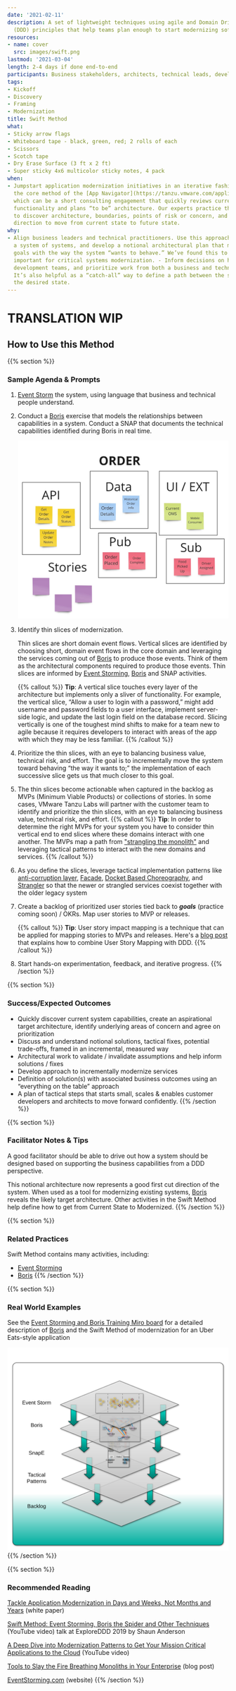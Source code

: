 ```yaml
---
date: '2021-02-11'
description: A set of lightweight techniques using agile and Domain Driven Design
  (DDD) principles that help teams plan enough to start modernizing software systems
resources:
- name: cover
  src: images/swift.png
lastmod: '2021-03-04'
length: 2-4 days if done end-to-end
participants: Business stakeholders, architects, technical leads, developers
tags:
- Kickoff
- Discovery
- Framing
- Modernization
title: Swift Method
what:
- Sticky arrow flags
- Whiteboard tape - black, green, red; 2 rolls of each
- Scissors
- Scotch tape
- Dry Erase Surface (3 ft x 2 ft)
- Super sticky 4x6 multicolor sticky notes, 4 pack
when:
- Jumpstart application modernization initiatives in an iterative fashion. This is
  the core method of the [App Navigator](https://tanzu.vmware.com/application-modernization),
  which can be a short consulting engagement that quickly reviews current business
  functionality and plans “to be” architecture. Our experts practice the Swift method
  to discover architecture, boundaries, points of risk or concern, and then map a
  direction to move from current state to future state.
why:
- Align business leaders and technical practitioners. Use this approach to break down
  a system of systems, and develop a notional architectural plan that maps future
  goals with the way the system “wants to behave.” We’ve found this to be especially
  important for critical systems modernization. - Inform decisions on how to organize
  development teams, and prioritize work from both a business and technical perspective.
  It’s also helpful as a “catch-all” way to define a path between the status quo and
  the desired state.
---
```


# TRANSLATION WIP

## How to Use this Method

{{% section %}}
### Sample Agenda & Prompts
1. [Event Storm](/practices/event-storming) the system, using language that business and technical people understand.

1. Conduct a [Boris](/practices/boris) exercise that models the relationships between capabilities in a system. Conduct a SNAP that documents the technical capabilities identified during Boris in real time.

    ![SNAP analysis](images/snap.jpg)

1. Identify thin slices of modernization.

   Thin slices are short domain event flows. Vertical slices are identified by choosing short, domain event flows in the core domain and leveraging the services coming out of [Boris](/practices/boris) to produce those events. Think of them as the architectural components required to produce those events. Thin slices are informed by [Event Storming](/practices/event-storming), [Boris](/practices/boris) and SNAP activities.

   {{% callout %}}
   **Tip**: A vertical slice touches every layer of the architecture but implements only a sliver of functionality. For example, the vertical slice, “Allow a user to login with a password,” might add username and password fields to a user interface, implement server-side logic, and update the last login field on the database record. Slicing vertically is one of the toughest mind shifts to make for a team new to agile because it requires developers to interact with areas of the app with which they may be less familiar.
   {{% /callout %}}

1. Prioritize the thin slices, with an eye to balancing business value, technical risk, and effort. The goal is to incrementally move the system toward behaving “the way it wants to;” the implementation of each successive slice gets us that much closer to this goal.

1. The thin slices become actionable when captured in the backlog as MVPs (Minimum Viable Products) or collections of stories. In some cases, VMware Tanzu Labs will partner with the customer team to identify and prioritize the thin slices, with an eye to balancing business value, technical risk, and effort.
   {{% callout %}}
   **Tip**: In order to determine the right MVPs for your system you have to consider thin vertical end to end slices where these domains interact with one another. The MVPs map a path from ["strangling the monolith"](https://tanzu.vmware.com/content/blog/strangling-a-monolith-by-focusing-on-roi) and leveraging tactical patterns to interact with the new domains and services.
   {{% /callout %}}

1. As you define the slices, leverage tactical implementation patterns  like <a href="https://docs.microsoft.com/en-us/azure/architecture/patterns/anti-corruption-layer" target="_blank">anti-corruption layer</a>, <a href="https://en.wikipedia.org/wiki/Facade_pattern" target="_blank">Facade</a>, <a href="https://www.swiftbird.us/docket-choreography" target="_blank">Docket Based Choreography</a>, and <a href="https://martinfowler.com/bliki/StranglerFigApplication.html" target="_blank">Strangler</a> so that the newer or strangled services coexist together with the older legacy system

1. Create a backlog of prioritized user stories tied back to ***goals*** (practice coming soon) / OKRs. Map user stories to MVP or releases.

   {{% callout %}}
   **Tip**: User story impact mapping is a technique that can be applied for mapping stories to MVPs and releases. Here's a <a href="https://blog.eriksen.com.br/en/mapping-domain-knowledge" target="_blank">blog post</a> that explains how to combine User Story Mapping with DDD.
   {{% /callout %}}
1. Start hands-on experimentation, feedback, and iterative progress.
{{% /section %}}

{{% section %}}
### Success/Expected Outcomes
- Quickly discover current system capabilities, create an aspirational target architecture, identify underlying areas of concern and agree on prioritization
- Discuss and understand notional solutions, tactical fixes, potential trade-offs, framed in an incremental, measured way
- Architectural work to validate / invalidate assumptions and help inform solutions / fixes
- Develop approach to incrementally modernize services
- Definition of solution(s) with associated business outcomes using an “everything on the table” approach
- A  plan of tactical steps that starts small, scales & enables customer developers and architects to move forward confidently.
{{% /section %}}

{{% section %}}
### Facilitator Notes & Tips

A good facilitator should be able to drive out how a system should be designed based on supporting the business capabilities from a DDD perspective.

This notional architecture now represents a good first cut direction of the system. When used as a tool for modernizing existing systems, [Boris](/practices/boris) reveals the likely target architecture. Other activities in the Swift Method help define how to get from Current State to Modernized.
{{% /section %}}

{{% section %}}
### Related Practices
Swift Method contains many activities, including:

- [Event Storming](/practices/event-storming)
- [Boris](/practices/boris)
{{% /section %}}

{{% section %}}
### Real World Examples

See the <a href="https://miro.com/app/board/o9J_kzaSk0E=/" target="_blank">Event Storming and Boris Training Miro board</a> for a detailed description of [Boris](/practices/boris) and the Swift Method of modernization for an Uber Eats-style application

![Visual of the Swift Method's various steps and how they flow into one another](images/example-1.png)
{{% /section %}}

{{% section %}}
### Recommended Reading

<a href="https://tanzu.vmware.com/content/white-papers/tackle-application-modernization-in-days-and-weeks-not-months-and-years" target="_blank">Tackle Application Modernization in Days and Weeks, Not Months and Years</a> (white paper)

<a href="https://www.youtube.com/watch?v=7-fRtd8LUwA" target="_blank">Swift Method: Event Storming, Boris the Spider and Other Techniques</a> (YouTube video) talk at ExploreDDD 2019 by Shaun Anderson

<a href="https://www.youtube.com/watch?v=s5qeE4qii6M" target="_blank">A Deep Dive into Modernization Patterns to Get Your Mission Critical Applications to the Cloud</a> (YouTube video)

<a href="https://tanzu.vmware.com/content/slides/the-modern-family-modernizing-applications-to-pivotal-cloud-foundry-getting-out-of-the-big-ball-of-mud" target="_blank">Tools to Slay the Fire Breathing Monoliths in Your Enterprise</a> (blog post)

<a href="https://www.eventstorming.com/" target="_blank">EventStorming.com</a> (website)
{{% /section %}}